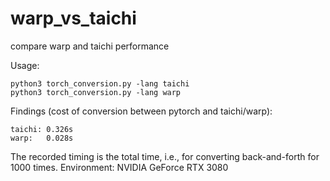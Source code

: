 # warp_vs_taichi
compare warp and taichi performance

Usage: 
```
python3 torch_conversion.py -lang taichi
python3 torch_conversion.py -lang warp
```

Findings (cost of conversion between pytorch and taichi/warp):
```
taichi: 0.326s
warp:   0.028s
```
The recorded timing is the total time, i.e., for converting back-and-forth for 1000 times. Environment: NVIDIA GeForce RTX 3080
